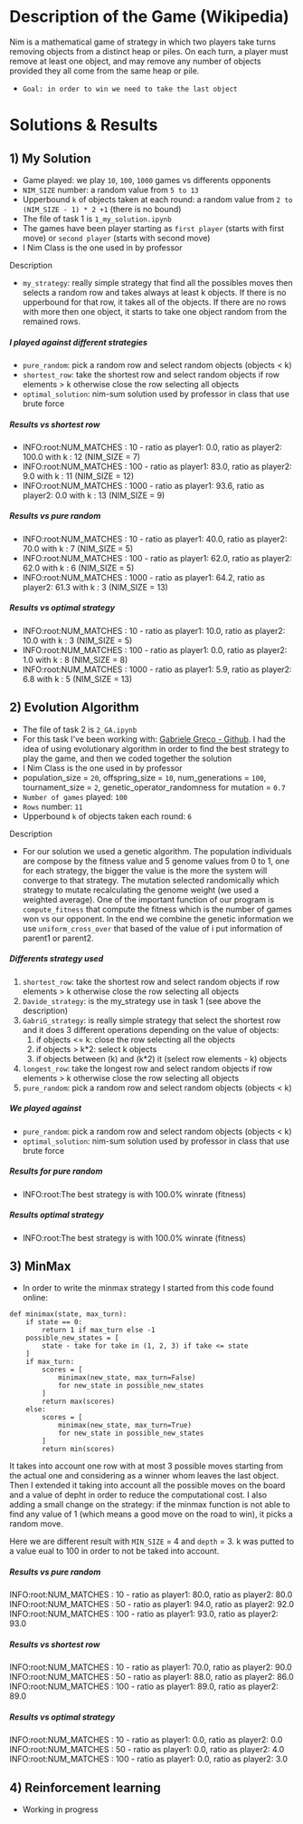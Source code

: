 # Description of the Game (Wikipedia)
Nim is a mathematical game of strategy in which two players take turns removing objects from a distinct heap or piles. On each turn, a player must remove at least one object, and may remove any number of objects provided they all come from the same heap or pile.
- `Goal: in order to win we need to take the last object`

# Solutions & Results
## 1) My Solution

- Game played: we play `10`, `100`, `1000` games vs differents opponents
- `NIM_SIZE` number: a random value from `5 to 13`
- Upperbound `k` of objects taken at each round: a random value from `2 to (NIM_SIZE - 1) * 2 +1` (there is no bound)
- The file of task 1 is `1_my_solution.ipynb`
- The games have been player starting as `first player` (starts with first move) or `second player` (starts with second move)
- I Nim Class is the one used in by professor

Description

- `my_strategy`: really simple strategy that find all the possibles moves then selects a random row and takes always
at least k objects. If there is no upperbound for that row, it takes all of the objects.
If there are no rows with more then one object, it starts to take one object random from the remained rows. 

##### I played against different strategies
- `pure_random`: pick a random row and select random objects (objects < k)
- `shortest_row`: take the shortest row and select random objects if row elements > k otherwise close the row selecting all objects
- `optimal_solution`: nim-sum solution used by professor in class that use brute force

##### Results vs shortest row
- INFO:root:NUM_MATCHES : 10 - ratio as player1: 0.0, ratio as player2: 100.0 with k : 12 (NIM_SIZE = 7)
- INFO:root:NUM_MATCHES : 100 - ratio as player1: 83.0, ratio as player2: 9.0 with k : 11 (NIM_SIZE = 12)
- INFO:root:NUM_MATCHES : 1000 - ratio as player1: 93.6, ratio as player2: 0.0 with k : 13 (NIM_SIZE = 9)

##### Results vs pure random
- INFO:root:NUM_MATCHES : 10 - ratio as player1: 40.0, ratio as player2: 70.0 with k : 7 (NIM_SIZE = 5)
- INFO:root:NUM_MATCHES : 100 - ratio as player1: 62.0, ratio as player2: 62.0 with k : 6 (NIM_SIZE = 5)
- INFO:root:NUM_MATCHES : 1000 - ratio as player1: 64.2, ratio as player2: 61.3 with k : 3 (NIM_SIZE = 13)

##### Results vs optimal strategy
- INFO:root:NUM_MATCHES : 10 - ratio as player1: 10.0, ratio as player2: 10.0 with k : 3 (NIM_SIZE = 5)
- INFO:root:NUM_MATCHES : 100 - ratio as player1: 0.0, ratio as player2: 1.0 with k : 8 (NIM_SIZE = 8)
- INFO:root:NUM_MATCHES : 1000 - ratio as player1: 5.9, ratio as player2: 6.8 with k : 5 (NIM_SIZE = 13)

## 2) Evolution Algorithm
- The file of task 2 is `2_GA.ipynb` 
- For this task I've been working with: [Gabriele Greco - Github](https://github.com/GabriG23/computational-intelligence-2022-2023-s303435). I had the idea of using evolutionary algorithm in order to find the best strategy to play the game, and then we coded together the solution
- I Nim Class is the one used in by professor
- population_size = `20`, offspring_size = `10`, num_generations = `100`, tournament_size = `2`, genetic_operator_randomness for mutation = `0.7`
- `Number of games` played: `100`
- `Rows` number: `11`
- Upperbound `k` of objects taken each round: `6`

Description
- For our solution we used a genetic algorithm. The population individuals are compose by the fitness value and 5 genome values from 0 to 1, one for each strategy, the bigger the value is the more the system will converge to that strategy. The mutation selected randomically which strategy to mutate recalculating the genome weight (we used a weighted average). One of the important function of our program is `compute_fitness` that compute the fitness which is the number of games won vs our opponent. In the end we combine the genetic information we use `uniform_cross_over` that based of the value of i put information of parent1 or parent2.

##### Differents strategy used
1. `shortest_row`: take the shortest row and select random objects if row elements > k otherwise close the row selecting all objects
2. `Davide_strategy`: is the my_strategy use in task 1 (see above the description)
3. `GabriG_strategy`: is really simple strategy that select the shortest row and it does 3 different operations 
    depending on the value of objects:
    1. if objects <= k: close the row selecting all the objects
    2. if objects > k*2: select k objects
    3. if objects between (k) and (k*2) it (select row elements - k) objects
4. `longest_row`: take the longest row and select random objects if row elements > k otherwise close the row selecting all objects
5. `pure_random`: pick a random row and select random objects (objects < k)

##### We played against
- `pure_random`: pick a random row and select random objects (objects < k)
- `optimal_solution`: nim-sum solution used by professor in class that use brute force

##### Results for pure random
- INFO:root:The best strategy is<function GabriG_strategy> with 100.0% winrate (fitness)
##### Results optimal strategy
- INFO:root:The best strategy is<function GabriG_strategy> with 100.0% winrate (fitness)

## 3) MinMax
- In order to write the minmax strategy I started from this code found online:

```
def minimax(state, max_turn):
    if state == 0:
        return 1 if max_turn else -1
    possible_new_states = [
        state - take for take in (1, 2, 3) if take <= state
    ]
    if max_turn:
        scores = [
            minimax(new_state, max_turn=False)
            for new_state in possible_new_states
        ]
        return max(scores)
    else:
        scores = [
            minimax(new_state, max_turn=True)
            for new_state in possible_new_states
        ]
        return min(scores)
```

It takes into account one row with at most 3 possible moves starting from the actual one and considering as a winner whom leaves the last object.
Then I extended it taking into account all the possible moves on the board and a value of depht in order to reduce the computational cost.
I also adding a small change on the strategy: if the minmax function is not able to find any value of 1 (which means a good move on the road to win), it picks a random move.

Here we are different result with `MIN_SIZE` = 4 and `depth` = 3. k was putted to a value eual to 100 in order to not be taked into account.

##### Results vs pure random
INFO:root:NUM_MATCHES : 10 - ratio as player1: 80.0, ratio as player2: 80.0
INFO:root:NUM_MATCHES : 50 - ratio as player1: 94.0, ratio as player2: 92.0
INFO:root:NUM_MATCHES : 100 - ratio as player1: 93.0, ratio as player2: 93.0

##### Results vs shortest row
INFO:root:NUM_MATCHES : 10 - ratio as player1: 70.0, ratio as player2: 90.0
INFO:root:NUM_MATCHES : 50 - ratio as player1: 88.0, ratio as player2: 86.0
INFO:root:NUM_MATCHES : 100 - ratio as player1: 89.0, ratio as player2: 89.0

##### Results vs optimal strategy
INFO:root:NUM_MATCHES : 10 - ratio as player1: 0.0, ratio as player2: 0.0
INFO:root:NUM_MATCHES : 50 - ratio as player1: 0.0, ratio as player2: 4.0
INFO:root:NUM_MATCHES : 100 - ratio as player1: 0.0, ratio as player2: 3.0

## 4) Reinforcement learning
- Working in progress
